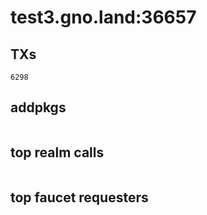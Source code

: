 # test3.gno.land:36657

## TXs
```
6298
```

## addpkgs
```
```

## top realm calls
```
```

## top faucet requesters
```
```

